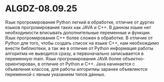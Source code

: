 # ALGDZ-08.09.25
Язык прогромирования Python легкий в обработке, отличие от дургих языков прогромирования таких как JAVA и C++. В данном языке нет необходимости вписывать дополнительные переменные и функции.
Язык прогромирования C++ более сложен в обработке. В отличие от Python для того, чтобы создать список на языке С++, нам необхождимо внести библиотеки, а так же в отличие от Python информация работы алгоритма не выводится сразу, а первоначально записывается в переменную main.
Язык прогромирования JAVA более объектно-ориентирован, в отличие от Python и C++. Java начинается с объявления классов, для работы алгоритмы заранее объявляются переменной с явным указанием типов данных.
